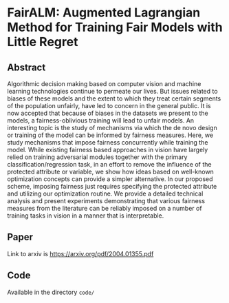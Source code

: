 # FairALM: Augmented Lagrangian Method for Training Fair Models with Little Regret

## Abstract
Algorithmic decision making based on computer vision and machine learning technologies continue to permeate our lives. But issues related to biases of these models and the extent to which they treat certain segments of the population unfairly, have led to concern in the general public. It is now accepted that because of biases in the datasets we present to the models, a fairness-oblivious training will lead to unfair models. An interesting topic is the study of mechanisms via which the de novo design or training of the model can be informed by fairness measures. Here, we study mechanisms that impose fairness concurrently while training the model. While existing fairness based approaches in vision have largely relied on training adversarial modules together with the primary classification/regression task, in an effort to remove the influence of the protected attribute or variable, we show how ideas based on well-known optimization concepts can provide a simpler alternative. In our proposed scheme, imposing fairness just requires specifying the protected attribute and utilizing our optimization routine. We provide a detailed technical analysis and present experiments demonstrating that various fairness measures from the literature can be reliably imposed on a number of training tasks in vision in a manner that is interpretable.

## Paper
Link to arxiv is https://arxiv.org/pdf/2004.01355.pdf

## Code
Available in the directory `code/`

